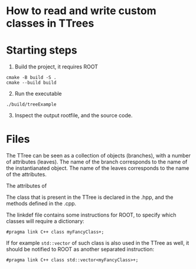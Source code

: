 How to read and write custom classes in TTrees
==============================================

# Starting steps

1. Build the project, it requires ROOT

```
cmake -B build -S . 
cmake --build build 
```

2. Run the executable

```
./build/treeExample
```

3. Inspect the output rootfile, and the source code. 

# Files

The TTree can be seen as a collection of objects (branches), with a number of attributes (leaves). The name of the branch corresponds to the name of the instantianated object. The name of the leaves corresponds to the name of the attributes.

The attributes of 

The class that is present in the TTree is declared in the .hpp, and the methods defined in the .cpp. 

The linkdef file contains some instructions for ROOT, to specify which classes will require a dictionary:

```
#pragma link C++ class myFancyClass+;
```

If for example `std::vector` of such class is also used in the TTree as well, it should be notified to ROOT as another separated instruction:

```
#pragma link C++ class std::vector<myFancyClass>+;
```


